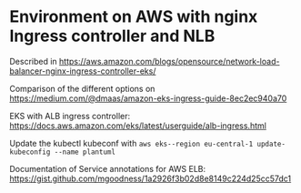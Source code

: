 # Environment on AWS with nginx Ingress controller and NLB

Described in https://aws.amazon.com/blogs/opensource/network-load-balancer-nginx-ingress-controller-eks/

Comparison of the different options on https://medium.com/@dmaas/amazon-eks-ingress-guide-8ec2ec940a70

EKS with ALB ingress controller: https://docs.aws.amazon.com/eks/latest/userguide/alb-ingress.html

Update the kubectl kubeconf with `aws eks--region eu-central-1 update-kubeconfig --name plantuml`

Documentation of Service annotations for AWS ELB: https://gist.github.com/mgoodness/1a2926f3b02d8e8149c224d25cc57dc1
